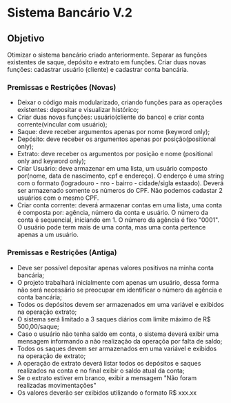 # Sistema Bancário V.2
## Objetivo
Otimizar o sistema bancário criado anteriormente. Separar as funções existentes de saque, depósito e extrato em funções. Criar duas novas funções: cadastrar usuário (cliente) e cadastrar conta bancária.

### Premissas e Restrições (Novas)
* Deixar o código mais modularizado, criando funções para as operações existentes: depositar e visualizar histórico;
* Criar duas novas funções: usuário(cliente do banco) e criar conta corrente(vincular com usuário);
* Saque: deve receber argumentos apenas por nome (keyword only);
* Depósito: deve receber os argumentos apenas por posição(positional only);
* Extrato: deve receber os argumentos por posição e nome (positional only and keyword only);
* Criar Usuário: deve armazenar em uma lista, um usuário composto por(nome, data de nascimento, cpf e endereço). O enderço é uma string com o formato (logradouro - nro - bairro - cidade/sigla estaado). Deverá ser armazenado somente os números do CPF. Não podemos cadastar 2 usuários com o mesmo CPF.
* Criar conta corrente: deverá armazenar contas em uma lista, uma conta é composta por: agência, número da conta e usuário. O número da conta é sequencial, iniciando em 1. O número da agência é fixo "0001". O usuário pode term mais de uma conta, mas uma conta pertence apenas a um usuário.


### Premissas e Restrições (Antiga)
* Deve ser  possível depositar apenas valores positivos na minha conta bancária;
* O projeto trabalhará inicialmente com apenas um usuário, dessa forma não será necessário se preocupar em identificar o número da agência e conta bancária;
* Todos os depósitos devem ser armazenados em uma variável e exibidos na operação extrato;
* O sistema será limitado a 3 saques diários com limite máximo de R$ 500,00/saque;
* Caso o usuário não tenha saldo em conta, o sistema deverá exibir uma mensagem informando a não realização da operaçõa por falta de saldo;
* Todos os saques devem ser armazenados em uma variável e exibidos na operação de extrato;
* A operação de extrato deverá listar todos os depósitos e saques realizados na conta e no final exibir o saldo atual da conta;
* Se o extrato estiver em branco, exibir a mensagem "Não foram realizadas movimentações"
* Os valores deverão ser exibidos utilizando o formato R$ xxx.xx

